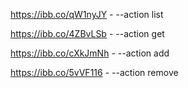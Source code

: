 https://ibb.co/qW1nyJY - --action list

https://ibb.co/4ZBvLSb - --action get

https://ibb.co/cXkJmNh - --action add

https://ibb.co/5vVF116 - --action remove

